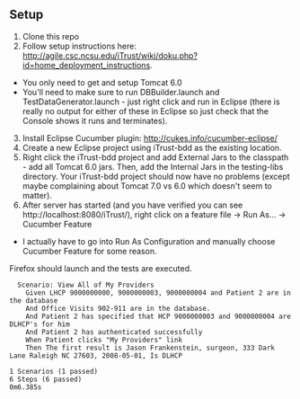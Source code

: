 ## Setup
1. Clone this repo
2. Follow setup instructions here: http://agile.csc.ncsu.edu/iTrust/wiki/doku.php?id=home_deployment_instructions.  
  * You only need to get and setup Tomcat 6.0
  * You'll need to make sure to run DBBuilder.launch and TestDataGenerator.launch - just right click and run in Eclipse (there is really no output for either of these in Eclipse so just check that the Console shows it runs and terminates).
3. Install Eclipse Cucumber plugin: http://cukes.info/cucumber-eclipse/
4. Create a new Eclipse project using iTrust-bdd as the existing location.
5. Right click the iTrust-bdd project and add External Jars to the classpath - add all Tomcat 6.0 jars.  Then, add the Internal Jars in the testing-libs directory.  Your iTrust-bdd project should now have no problems (except maybe complaining about Tomcat 7.0 vs 6.0 which doesn't seem to matter).
6. After server has started (and you have verified you can see http://localhost:8080/iTrust/), right click on a feature file -> Run As... -> Cucumber Feature
  * I actually have to go into Run As Configuration and manually choose Cucumber Feature for some reason.

Firefox should launch and the tests are executed.

```
  Scenario: View All of My Providers
    Given LHCP 9000000000, 9000000003, 9000000004 and Patient 2 are in the database
    And Office Visits 902-911 are in the database.
    And Patient 2 has specified that HCP 9000000003 and 9000000004 are DLHCP's for him
    And Patient 2 has authenticated successfully
    When Patient clicks "My Providers" link
    Then The first result is Jason Frankenstein, surgeon, 333 Dark Lane Raleigh NC 27603, 2008-05-01, Is DLHCP

1 Scenarios (1 passed)
6 Steps (6 passed)
0m6.385s
```

